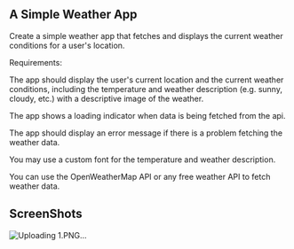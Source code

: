 ## A Simple Weather App

Create a simple weather app that fetches and displays the current weather conditions for a user's location.
 
Requirements:

The app should display the user's current location and the current weather conditions, including the temperature and weather description (e.g. sunny, cloudy, etc.) with a descriptive image of the weather.

The app shows a loading indicator when data is being fetched from the api.

The app should display an error message if there is a problem fetching the weather data.

You may use a custom font for the temperature and weather description.

You can use the OpenWeatherMap API or any free weather API to fetch weather data.


## ScreenShots


![Uploading 1.PNG…]()
